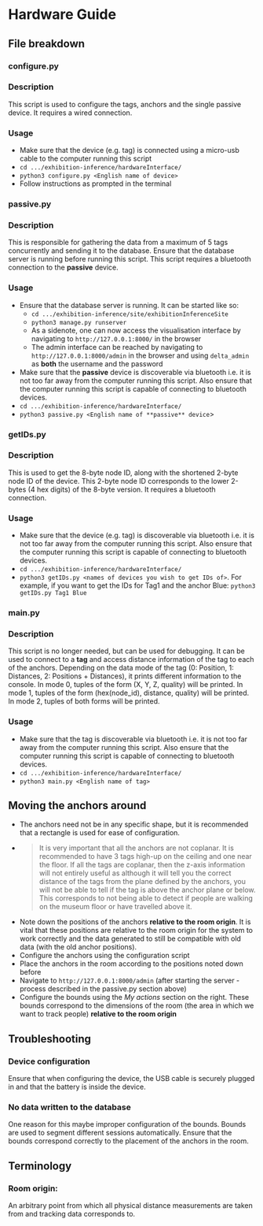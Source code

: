 # Hardware Guide
## File breakdown
### **configure.py**
### Description
This script is used to configure the tags, anchors and the single passive device. It requires a wired connection.
### Usage
- Make sure that the device (e.g. tag) is connected using a micro-usb cable to the computer running this script
- `cd .../exhibition-inference/hardwareInterface/`
- `python3 configure.py <English name of device>`
- Follow instructions as prompted in the terminal

### **passive.py**
### Description
This is responsible for gathering the data from a maximum of 5 tags concurrently and sending it to the database. Ensure that the database server is running before running this script. This script requires a bluetooth connection to the **passive** device.
### Usage
- Ensure that the database server is running. It can be started like so:
    - `cd .../exhibition-inference/site/exhibitionInferenceSite`
    - `python3 manage.py runserver`
    - As a sidenote, one can now access the visualisation interface by navigating to `http://127.0.0.1:8000/` in the browser
    - The admin interface can be reached by navigating to `http://127.0.0.1:8000/admin` in the browser and using `delta_admin` as **both** the username and the password
- Make sure that the **passive** device is discoverable via bluetooth i.e. it is not too far away from the computer running this script. Also ensure that the computer running this script is capable of connecting to bluetooth devices.
- `cd .../exhibition-inference/hardwareInterface/`
- `python3 passive.py <English name of **passive** device`>


### **getIDs.py**
### Description
This is used to get the 8-byte node ID, along with the shortened 2-byte node ID of the device. This 2-byte node ID corresponds to the lower 2-bytes (4 hex digits) of the 8-byte version. It requires a bluetooth connection.
### Usage
- Make sure that the device (e.g. tag) is discoverable via bluetooth i.e. it is not too far away from the computer running this script. Also ensure that the computer running this script is capable of connecting to bluetooth devices.
- `cd .../exhibition-inference/hardwareInterface/`
- `python3 getIDs.py <names of devices you wish to get IDs of>`. For example, if you want to get the IDs for Tag1 and the anchor Blue: `python3 getIDs.py Tag1 Blue`

### **main.py**
### Description
This script is no longer needed, but can be used for debugging. It can be used to connect to a **tag** and access distance information of the tag to each of the anchors. Depending on the data mode of the tag (0: Position, 1: Distances, 2: Positions + Distances), it prints different information to the console. In mode 0, tuples of the form (X, Y, Z, quality) will be printed. In mode 1, tuples of the form (hex(node_id), distance, quality) will be printed. In mode 2, tuples of both forms will be printed.
### Usage
- Make sure that the tag is discoverable via bluetooth i.e. it is not too far away from the computer running this script. Also ensure that the computer running this script is capable of connecting to bluetooth devices.
- `cd .../exhibition-inference/hardwareInterface/`
- `python3 main.py <English name of tag>`

## Moving the anchors around

- The anchors need not be in any specific shape, but it is recommended that a rectangle is used for ease of configuration.
- >It is very important that all the anchors are not coplanar. It is recommended to have 3 tags high-up on the ceiling and one near the floor. If all the tags are coplanar, then the z-axis information will not entirely useful as although it will tell you the correct distance of the tags from the plane defined by the anchors, you will not be able to tell if the tag is above the anchor plane or below. This corresponds to not being able to detect if people are walking on the museum floor or have travelled above it.
- Note down the positions of the anchors **relative to the room origin**. It is vital that these positions are relative to the room origin for the system to work correctly and the data generated to still be compatible with old data (with the old anchor positions).
- Configure the anchors using the configuration script
- Place the anchors in the room according to the positions noted down before
- Navigate to `http://127.0.0.1:8000/admin` (after starting the server - process described in the passive.py section above)
- Configure the bounds using the *My actions* section on the right. These bounds correspond to the dimensions of the room (the area in which we want to track people) **relative to the room origin**


## Troubleshooting
### Device configuration
Ensure that when configuring the device, the USB cable is securely plugged in and that the battery is inside the device.
### No data written to the database
One reason for this maybe improper configuration of the bounds. Bounds are used to segment different sessions automatically. Ensure that the bounds correspond correctly to the placement of the anchors in the room.

## Terminology
### Room origin:
An arbitrary point from which all physical distance measurements are taken from and tracking data corresponds to.